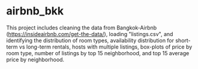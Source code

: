 # airbnb_bkk
This project includes cleaning the data from Bangkok-Airbnb (https://insideairbnb.com/get-the-data/), loading "listings.csv", and identifying the distribution of room types, availability distribution for short-term vs long-term rentals, hosts with multiple listings, box-plots of price by room type, number of listings by top 15 neighborhood, and top 15 average price by neighborhood.
